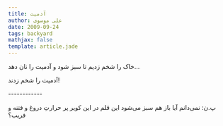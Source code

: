 ```yaml
---
title: آدمیت
author: علی موسوی
date: 2009-09-24
tags: backyard
mathjax: false
template: article.jade
---
```


خاک را شخم زدیم تا سبز شود و آدمیت را نان دهد...

آدمیت را شخم زدند!

\-\-\-\-\-\-\-\-\-\-\-\-

پ.ن: نمی‌دانم آیا باز هم سبز می‌شود این قلم در این کویر پر حرارتِ دروغ و فتنه و فریب؟
